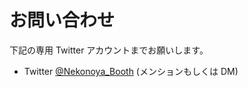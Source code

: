 # お問い合わせ

下記の専用 Twitter アカウントまでお願いします。

- Twitter [@Nekonoya_Booth](https://twitter.com/Nekonoya_Booth) (メンションもしくは DM)
